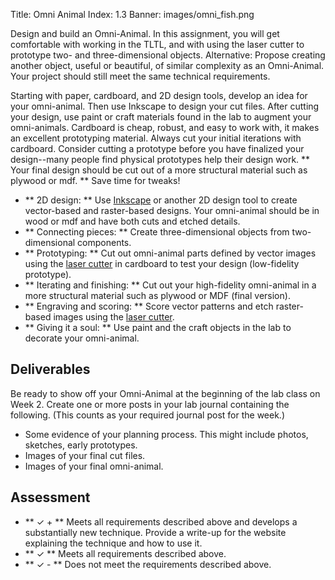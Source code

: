 Title: Omni Animal
Index: 1.3
Banner: images/omni_fish.png

Design and build an Omni-Animal. In this assignment, you will get comfortable with working in the TLTL, and with using the laser cutter to prototype two- and three-dimensional objects. Alternative: Propose creating another object,
useful or beautiful, of similar complexity as an Omni-Animal. Your project should still meet the same technical requirements.

Starting with paper, cardboard, and 2D design tools, develop an idea for your omni-animal. Then use Inkscape to design your cut files. After cutting your design, use paint or craft materials found in the lab to augment your omni-animals. Cardboard is cheap, robust, and easy to work with, it makes an excellent prototyping material. Always cut your initial iterations with cardboard. Consider cutting a prototype before you have finalized your design--many people find physical prototypes help their design work. ** Your final design should be cut out of a more structural material such as plywood or mdf. ** Save time for tweaks!

- ** 2D design: ** Use [Inkscape]({filename}/modules/2d_design.md) or another 2D design tool to create vector-based and raster-based designs. Your omni-animal should be in wood or mdf and have both cuts and etched details.
- ** Connecting pieces: ** Create three-dimensional objects from two-dimensional components.
- ** Prototyping: ** Cut out omni-animal parts defined by vector images using the [laser cutter]({filename}/modules/lasercutter.md) in cardboard to test your design (low-fidelity prototype).
- ** Iterating and finishing: ** Cut out your high-fidelity omni-animal in a more structural material such as plywood or MDF (final version).
- ** Engraving and scoring: ** Score vector patterns and etch raster-based images using the [laser cutter]({filename}/modules/lasercutter.md).
- ** Giving it a soul: ** Use paint and the craft objects in the lab to decorate your omni-animal.

## Deliverables

Be ready to show off your Omni-Animal at the beginning of the lab class on Week 2. Create one or more posts in your lab journal containing the following. (This counts as your required journal post for the week.)

- Some evidence of your planning process. This might include photos, sketches, early prototypes.
- Images of your final cut files.
- Images of your final omni-animal.

## Assessment

- ** &#10003; + ** Meets all requirements described above and develops a substantially new technique. Provide a write-up for the website explaining the technique and how to use it.
- ** &#10003; ** Meets all requirements described above.
- ** &#10003; - ** Does not meet the requirements described above.
